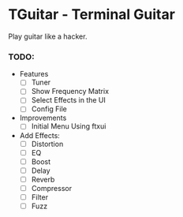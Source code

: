 
# TGuitar - Terminal Guitar

Play guitar like a hacker.

### TODO:

- Features
  - [ ] Tuner
  - [ ] Show Frequency Matrix
  - [ ] Select Effects in the UI
  - [ ] Config File
- Improvements
  - [ ] Initial Menu Using ftxui
- Add Effects:
  - [ ] Distortion 
  - [ ] EQ
  - [ ] Boost
  - [ ] Delay
  - [ ] Reverb
  - [ ] Compressor
  - [ ] Filter
  - [ ] Fuzz
